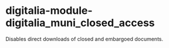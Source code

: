 # digitalia-module-digitalia_muni_closed_access
Disables direct downloads of closed and embargoed documents.
